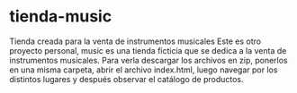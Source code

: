 # tienda-music
Tienda creada para la venta de instrumentos musicales
Este es otro proyecto personal, music es una tienda ficticia que se dedica a la venta de instrumentos musicales.
Para verla descargar los archivos en zip, ponerlos en una misma carpeta, abrir el archivo index.html, luego navegar por los distintos lugares y después observar el catálogo de productos.
